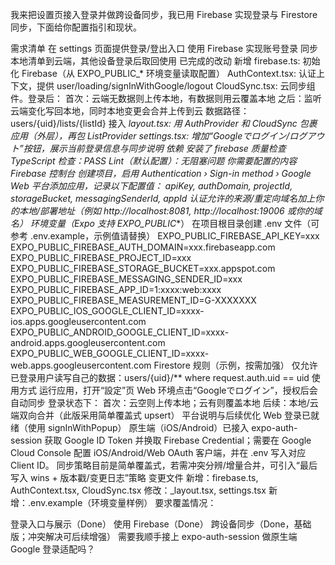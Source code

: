 我来把设置页接入登录并做跨设备同步，我已用 Firebase 实现登录与 Firestore 同步，下面给你配置指引和现状。

需求清单
在 settings 页面提供登录/登出入口
使用 Firebase 实现账号登录
同步本地清单到云端，其他设备登录后取回使用
已完成的改动
新增
firebase.ts: 初始化 Firebase（从 EXPO_PUBLIC_* 环境变量读取配置）
AuthContext.tsx: 认证上下文，提供 user/loading/signInWithGoogle/logout
CloudSync.tsx: 云同步组件。登录后：
首次：云端无数据则上传本地，有数据则用云覆盖本地
之后：监听云端变化写回本地，同时本地变更会合并上传到云
数据路径：users/{uid}/lists/{listId}
接入
_layout.tsx: 用 AuthProvider 和 CloudSync 包裹应用（外层），再包 ListProvider
settings.tsx: 增加“Googleでログイン/ログアウト”按钮，展示当前登录信息与同步说明
依赖
安装了 firebase
质量检查
TypeScript 检查：PASS
Lint（默认配置）：无阻塞问题
你需要配置的内容
Firebase 控制台
创建项目，启用 Authentication › Sign-in method › Google
Web 平台添加应用，记录以下配置值：
apiKey, authDomain, projectId, storageBucket, messagingSenderId, appId
认证允许的来源/重定向域名加上你的本地/部署地址（例如 http://localhost:8081, http://localhost:19006 或你的域名）
环境变量（Expo 支持 EXPO_PUBLIC_*）
在项目根目录创建 .env 文件（可参考 .env.example，示例值请替换）
EXPO_PUBLIC_FIREBASE_API_KEY=xxx
EXPO_PUBLIC_FIREBASE_AUTH_DOMAIN=xxx.firebaseapp.com
EXPO_PUBLIC_FIREBASE_PROJECT_ID=xxx
EXPO_PUBLIC_FIREBASE_STORAGE_BUCKET=xxx.appspot.com
EXPO_PUBLIC_FIREBASE_MESSAGING_SENDER_ID=xxx
EXPO_PUBLIC_FIREBASE_APP_ID=1:xxxx:web:xxxx
EXPO_PUBLIC_FIREBASE_MEASUREMENT_ID=G-XXXXXXX
EXPO_PUBLIC_IOS_GOOGLE_CLIENT_ID=xxxx-ios.apps.googleusercontent.com
EXPO_PUBLIC_ANDROID_GOOGLE_CLIENT_ID=xxxx-android.apps.googleusercontent.com
EXPO_PUBLIC_WEB_GOOGLE_CLIENT_ID=xxxx-web.apps.googleusercontent.com
Firestore 规则（示例，按需加强）
仅允许已登录用户读写自己的数据：users/{uid}/** where request.auth.uid == uid
使用方式
运行应用，打开“設定”页
Web 环境点击“Googleでログイン”，授权后会自动同步
登录状态下：
首次：云空则上传本地；云有则覆盖本地
后续：本地/云端双向合并（此版采用简单覆盖式 upsert）
平台说明与后续优化
Web 登录已就绪（使用 signInWithPopup）
原生端（iOS/Android）已接入 expo-auth-session 获取 Google ID Token 并换取 Firebase Credential；需要在 Google Cloud Console 配置 iOS/Android/Web OAuth 客户端，并在 .env 写入对应 Client ID。
同步策略目前是简单覆盖式，若需冲突分辨/增量合并，可引入“最后写入 wins + 版本戳/变更日志”策略
变更文件
新增：firebase.ts, AuthContext.tsx, CloudSync.tsx
修改：_layout.tsx, settings.tsx
新增：.env.example（环境变量样例）
要求覆盖情况：

登录入口与展示（Done）
使用 Firebase（Done）
跨设备同步（Done，基础版；冲突解决可后续增强）
需要我顺手接上 expo-auth-session 做原生端 Google 登录适配吗？